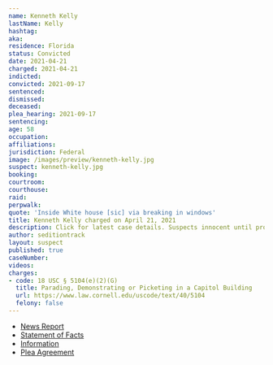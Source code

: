 ```yaml
---
name: Kenneth Kelly
lastName: Kelly
hashtag:
aka:
residence: Florida
status: Convicted
date: 2021-04-21
charged: 2021-04-21
indicted:
convicted: 2021-09-17
sentenced:
dismissed:
deceased:
plea_hearing: 2021-09-17
sentencing:
age: 58
occupation:
affiliations:
jurisdiction: Federal
image: /images/preview/kenneth-kelly.jpg
suspect: kenneth-kelly.jpg
booking:
courtroom:
courthouse:
raid:
perpwalk:
quote: 'Inside White house [sic] via breaking in windows'
title: Kenneth Kelly charged on April 21, 2021
description: Click for latest case details. Suspects innocent until proven guilty.
author: seditiontrack
layout: suspect
published: true
caseNumber:
videos:
charges:
- code: 18 USC § 5104(e)(2)(G)
  title: Parading, Demonstrating or Picketing in a Capitol Building
  url: https://www.law.cornell.edu/uscode/text/40/5104
  felony: false
---
```

- [News Report](https://www.clickorlando.com/news/local/2021/04/23/tip-from-family-member-leads-to-arrest-of-capitol-riot-suspect-in-marion-county-fbi-says/)
- [Statement of Facts](https://extremism.gwu.edu/sites/g/files/zaxdzs2191/f/Kenneth%20Kelly%20Statement%20of%20Facts.pdf)
- [Information](https://extremism.gwu.edu/sites/g/files/zaxdzs2191/f/Kenneth%20Kelly%20Information.pdf)
- [Plea Agreement](https://extremism.gwu.edu/sites/g/files/zaxdzs2191/f/Kenneth%20Kelly%20Plea%20Agreement.pdf)
